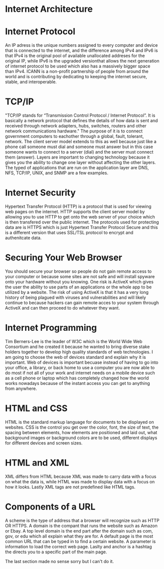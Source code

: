 
# Internet Architecture

# Internet Protocol
An IP adress is the unique numbers assigned to every computer and device that is connected to the internet, and the difference among IPv4 and IPv6 is that IPv4 is the original pool of available unallocated addreses for the original IP, while IPv6 is the upgraded versionthat allows the next generation of internet protocol to be used which also has a massively bigger space than IPv4. ICANN is a non-profit partnership of people from around the world and is contributing by dedicating to keeping the internet secure, stable, and interoperable. 

# TCP/IP
"TCP/IP stands for “Transmission Control Protocol / Internet Protocol”. It is basically a network protocol that defines the details of how data is sent and received through network adapters, hubs, switches, routers and other network communications hardware." The purpose of it is to connect government computers to eachother through a global, fault, tolerant, network. The client server model extends to this as well because just like a phone call someone must dial and someone must answer but in this case someone wants to connect to a server (dial) and the server must connect them (answer). Layers are important to changing technology because it gives you the ability to change one layer without affecting the other layers. The typed of applications that are run on the application layer are DNS, NFS, TCP/IP, UNIX, and SNMP are a few examples. 

# Internet Security
Hypertext Transfer Protocol (HTTP) is a protocol that is used for viewing web pages on the internet. HTTP supports the client server model by allowing you to use HTTP to get onto the web server of your choice which is then transfered over the public internet. The protocols used for protecting data are is HTTPS which is just Hypertext Transfer Protocol Secure and this is a different version that uses SSL/TSL protocol to encrypt and authenitcate data. 

# Securing Your Web Browser
You should secure your browser so people do not gain remote access to your computer or because some sites are not safe and will install spyware onto your hardware without you knowing. One risk is ActiveX which gives the user the ability to use parts of an applications or the whole app to be utilized by a website. The risk of using ActiveX is that it has a very long history of being plagued with viruses and vulnerabilities and will likely continue to because hackers can gain remote acces to your system through ActiveX and can then proceed to do whatever they want. 

# Internet Programming
Tim Berners-Lee is the leader of W3C which is the World Wide Web Consortium and he created it because he wanted to bring diverse stake holders together to develop high quality standards of web technologies. I am going to choose the web of devices standard and explain why it is important. Web of devices is important becuase instead of having to go into your office, a library, or back home to use a computer you are now able to do most if not all of your work and internet needs on a mobile device such as a cell phone or laptop which has completely changed how the world works nowadays because of the instant access you can get to anything from anywhere. 

# HTML and CSS 
HTML is the standard markup language for documents to be displayed on websites. CSS is the control you get over the color, font, the size of text, the spacing between elements, how elements are positioned and laid out, what background images or background colors are to be used, different displays for different devices and screen sizes.

# HTML and XML 
XML differs from HTML because XML was made to carry data with a focus on what the data is, while HTML was made to display data with a focus on how it looks. Lastly XML tags are not predefined like HTML tags.

# Components of a URL
A scheme is the type of address that a browser will recognize such as HTTP OR HTTPS. A domain is the compant that runs the website such as Amazon or Ebay. A top level domain is the end part after the domain such as com, gov, or edu which all explain what they are for. A default page is the most common URL that can be typed in to find a certain website. A parameter is information to load the correct web page. Laslty and anchor is a hashtag the directs you to a specific part of the main page.

The last section made no sense sorry but I can't do it.


